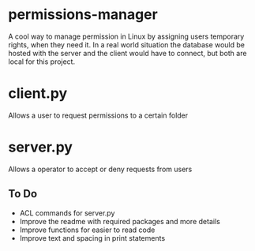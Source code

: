 # permissions-manager
A cool way to manage permission in Linux by assigning users temporary rights, when they need it. In a real world situation the database would be hosted with the server and the client would have to connect, but both are local for this project.

# client.py
Allows a user to request permissions to a certain folder

# server.py
Allows a operator to accept or deny requests from users

## To Do
* ACL commands for server.py 
* Improve the readme with required packages and more details
* Improve functions for easier to read code
* Improve text and spacing in print statements

